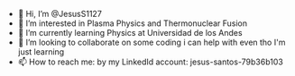 - 👋 Hi, I’m @JesusS1127
- 👀 I’m interested in Plasma Physics and Thermonuclear Fusion
- 🌱 I’m currently learning Physics at Universidad de los Andes
- 💞️ I’m looking to collaborate on some coding i can help with even tho I'm just learning
- 📫 How to reach me: by my LinkedId account: jesus-santos-79b36b103

<!---
JesusS1127/JesusS1127 is a ✨ special ✨ repository because its `README.md` (this file) appears on your GitHub profile.
You can click the Preview link to take a look at your changes.
--->
